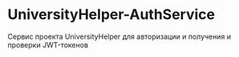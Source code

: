# UniversityHelper-AuthService
Сервис проекта UniversityHelper для авторизации  и получения и проверки JWT-токенов
